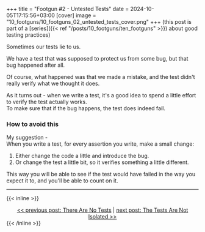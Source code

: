 +++
title = "Footgun #2 - Untested Tests"
date = 2024-10-05T17:15:56+03:00
[cover]
  image = "10_footguns/10_footguns_02_untested_tests_cover.png"
+++
(this post is part of a [series]({{< ref "/posts/10_footguns/ten_footguns" >}}) about good testing practices)

Sometimes our tests lie to us.

We have a test that was supposed to protect us from some bug, but that bug happened after all.

Of course, what happened was that we made a mistake, and the test didn't really verify what we thought it does.

As it turns out - when we write a test, it's a good idea to spend a little effort to verify the test actually works.  
To make sure that if the bug happens, the test does indeed fail.

### How to avoid this
My suggestion -  
When you write a test, for every assertion you write, make a small change:

1. Either change the code a little and introduce the bug.
1. Or change the test a little bit, so it verifies something a little different.

This way you will be able to see if the test would have failed in the way you expect it to, and you'll be able to count on it.

---
{{< inline >}}
<div style="text-align: center; display: block; width: 100%;">
<a href="/posts/10_footguns/01_there_are_no_tests">&lt;&lt; previous post: There Are No Tests</a>
|
<a href="/posts/10_footguns/03_the_tests_are_not_isolated">next post: The Tests Are Not Isolated &gt;&gt;</a>
</div>
{{< /inline >}}
